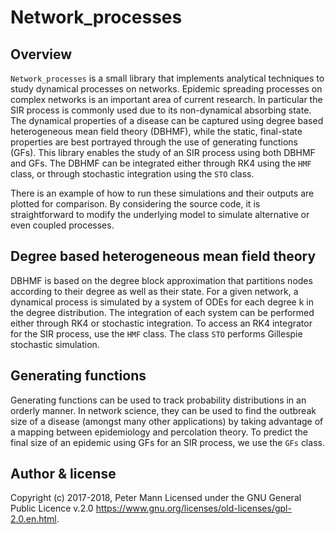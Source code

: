 # Network_processes

## Overview 

`Network_processes` is a small library that implements analytical techniques to study dynamical processes on networks. Epidemic spreading processes on complex networks is an important area of current research. In particular the SIR process is commonly used due to its non-dynamical absorbing state. The dynamical properties of a disease can be captured using degree based heterogeneous mean field theory (DBHMF), while the static, final-state properties are best portrayed through the use of generating functions (GFs). This library enables the study of an SIR process using both DBHMF and GFs. The DBHMF can be integrated either through RK4 using the `HMF` class, or through stochastic integration using the `STO` class. 

There is an example of how to run these simulations and their outputs are plotted for comparison. By considering the source code, it is straightforward to modify the underlying model to simulate alternative or even coupled processes. 


## Degree based heterogeneous mean field theory

DBHMF is based on the degree block approximation that partitions nodes according to their degree as well as their state. For a given network, a dynamical process is simulated by a system of ODEs for each degree k in the degree distribution. The integration of each system can be performed either through RK4 or stochastic integration. To access an RK4 integrator for the SIR process, use the `HMF` class. The class `STO` performs Gillespie stochastic simulation. 

## Generating functions

Generating functions can be used to track probability distributions in an orderly manner. In network science, they can be used to find the outbreak size of a disease (amongst many other applications) by taking advantage of a mapping between epidemiology and percolation theory. To predict the final size of an epidemic using GFs for an SIR process, we use the `GFs` class. 

## Author & license 
Copyright (c) 2017-2018, Peter Mann 
Licensed under the GNU General Public Licence v.2.0 <https://www.gnu.org/licenses/old-licenses/gpl-2.0.en.html>.
